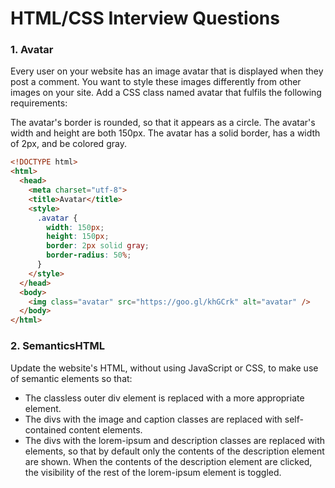# HTML/CSS Interview Questions

### 1. Avatar

Every user on your website has an image avatar that is displayed when they post a comment. You want to style these images differently from other images on your site. Add a CSS class named avatar that fulfils the following requirements:

The avatar's border is rounded, so that it appears as a circle.
The avatar's width and height are both 150px.
The avatar has a solid border, has a width of 2px, and be colored gray.

```html
<!DOCTYPE html>
<html>
  <head>
    <meta charset="utf-8">
    <title>Avatar</title>
    <style>
      .avatar {
        width: 150px;
        height: 150px;
        border: 2px solid gray;
        border-radius: 50%;
      }
    </style>
  </head>
  <body>
    <img class="avatar" src="https://goo.gl/khGCrk" alt="avatar" />
  </body>
</html>
```
### 2. SemanticsHTML

Update the website's HTML, without using JavaScript or CSS, to make use of semantic elements so that:

- The classless outer div element is replaced with a more appropriate element.
- The divs with the image and caption classes are replaced with self-contained content elements.
- The divs with the lorem-ipsum and description classes are replaced with elements, so that by default only the contents of the description element are shown. When the contents of the description element are clicked, the visibility of the rest of the lorem-ipsum element is toggled.

```html

```